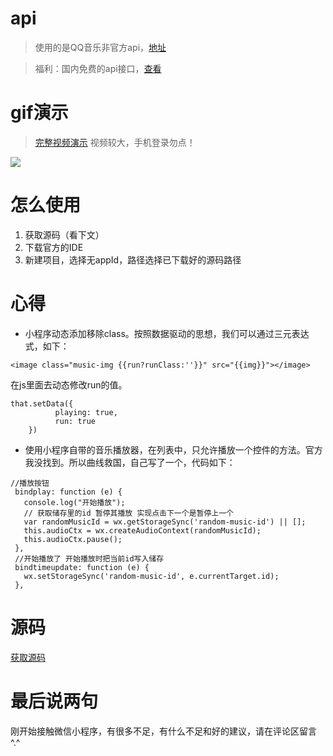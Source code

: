 
api
=====
>使用的是QQ音乐非官方api，[地址](https://github.com/ccchangkong/article/issues/23)

> 福利：国内免费的api接口，[查看](https://github.com/marktony/Awesome_API/blob/master/Chinese.md)

gif演示
=====
> [完整视频演示](http://ol1kqeyve.bkt.clouddn.com/%E5%BE%AE%E4%BF%A1web%E5%BC%80%E5%8F%91%E8%80%85%E5%B7%A5%E5%85%B7%20v0.12.130400%202017_2_15%2016_49_42.mp4) 视频较大，手机登录勿点！

![](http://ol1kqeyve.bkt.clouddn.com/wx-a-app-music.gif)

怎么使用
======
1. 获取源码（看下文）
2. 下载官方的IDE
3. 新建项目，选择无appId，路径选择已下载好的源码路径


心得
====

* 小程序动态添加移除class。按照数据驱动的思想，我们可以通过三元表达式，如下：
```
<image class="music-img {{run?runClass:''}}" src="{{img}}"></image>
```
在js里面去动态修改run的值。
```
that.setData({
          playing: true,
          run: true
    })
```

* 使用小程序自带的音乐播放器，在列表中，只允许播放一个控件的方法。官方我没找到。所以曲线救国，自己写了一个，代码如下：
```
//播放按钮
 bindplay: function (e) {
   console.log("开始播放");
   // 获取储存里的id 暂停其播放 实现点击下一个是暂停上一个
   var randomMusicId = wx.getStorageSync('random-music-id') || [];
   this.audioCtx = wx.createAudioContext(randomMusicId);
   this.audioCtx.pause();
 },
 //开始播放了 开始播放时把当前id写入储存
 bindtimeupdate: function (e) {
   wx.setStorageSync('random-music-id', e.currentTarget.id);
 },
```

源码
=====
[获取源码](https://github.com/cmh2016/code/tree/master/music)

最后说两句
======
刚开始接触微信小程序，有很多不足，有什么不足和好的建议，请在评论区留言^.^
